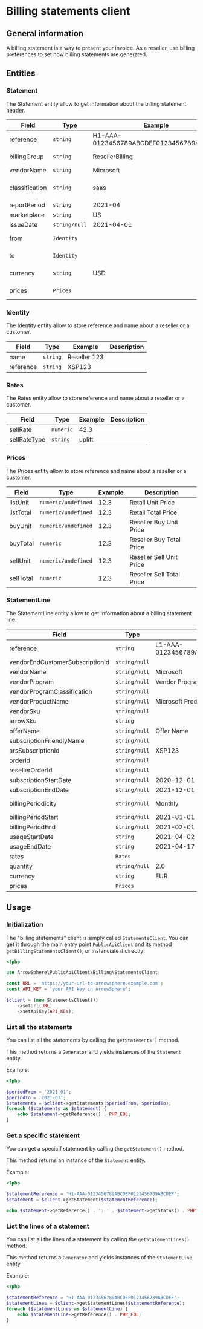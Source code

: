 # Billing statements client

## General information
A billing statement is a way to present your invoice. As a reseller,
use billing preferences to set how billing statements are generated.

## Entities

### Statement
The Statement entity allow to get information about the billing statement header.

| Field                           | Type              | Example                                 | Description                                      |
|---------------------------------|-------------------|-----------------------------------------|--------------------------------------------------|
| reference                       | ```string```      | H1-AAA-0123456789ABCDEF0123456789ABCDEF | Identifier of the statement                      |
| billingGroup                    | ```string```      | ResellerBilling                         | Billing group name                               |
| vendorName                      | ```string```      | Microsoft                               | Vendor name                                      |
| classification                  | ```string```      | saas                                    | End Customer Total Buy Price in vendor currency  |
| reportPeriod                    | ```string```      | 2021-04                                 | Report Period                                    |
| marketplace                     | ```string```      | US                                      | Country code                                     |
| issueDate                       | ```string/null``` | 2021-04-01                              | Date of the issue                                |
| from                            | ```Identity```    |                                         | Identity of the reseller                         |
| to                              | ```Identity```    |                                         | Identities of customers                          |
| currency                        | ```string```      | USD                                     | Country Currency                                 |
| prices                          | ```Prices```      |                                         | Prices for reseller/customer                     |

### Identity
The Identity entity allow to store reference and name about a reseller or a customer.

| Field          | Type         | Example      | Description |
|----------------|--------------|--------------|-------------|
| name           | ```string``` | Reseller 123 |             |
| reference      | ```string``` | XSP123       |             |

### Rates
The Rates entity allow to store reference and name about a reseller or a customer.

| Field          | Type         | Example      | Description |
|----------------|--------------|--------------|-------------|
| sellRate       | ```numeric```| 42.3         |             |
| sellRateType   | ```string``` | uplift       |             |

### Prices
The Prices entity allow to store reference and name about a reseller or a customer.

| Field          | Type                    | Example      | Description               |
|----------------|-------------------------|--------------|---------------------------|
| listUnit       | ```numeric/undefined``` | 12.3         | Retail Unit Price         |
| listTotal      | ```numeric/undefined``` | 12.3         | Retail Total Price        |
| buyUnit        | ```numeric/undefined``` | 12.3         | Reseller Buy Unit Price   |
| buyTotal       | ```numeric```           | 12.3         | Reseller Buy Total Price  |
| sellUnit       | ```numeric/undefined``` | 12.3         | Reseller Sell Unit Price  |
| sellTotal      | ```numeric```           | 12.3         | Reseller Sell Total Price |

### StatementLine
The StatementLine entity allow to get information about a billing statement line.

| Field                           | Type              | Example                                 | Description                                      |
|---------------------------------|-------------------|-----------------------------------------|--------------------------------------------------|
| reference                       | ```string```      | L1-AAA-0123456789ABCDEF0123456789ABCDEF |                                                  |
| vendorEndCustomerSubscriptionId | ```string/null``` |                                         |                                                  |
| vendorName                      | ```string/null``` | Microsoft                               |                                                  |
| vendorProgram                   | ```string/null``` | Vendor Program                          |                                                  |
| vendorProgramClassification     | ```string/null``` |                                         |                                                  |
| vendorProductName               | ```string/null``` | Microsoft Product                       |                                                  |
| vendorSku                       | ```string/null``` |                                         |                                                  |
| arrowSku                        | ```string```      |                                         |                                                  |
| offerName                       | ```string/null``` | Offer Name                              |                                                  |
| subscriptionFriendlyName        | ```string/null``` |                                         |                                                  |
| arsSubscriptionId               | ```string/null``` | XSP123                                  |                                                  |
| orderId                         | ```string/null``` |                                         |                                                  |
| resellerOrderId                 | ```string/null``` |                                         |                                                  |
| subscriptionStartDate           | ```string/null``` | 2020-12-01                              |                                                  |
| subscriptionEndDate             | ```string/null``` | 2021-12-01                              |                                                  |
| billingPeriodicity              | ```string/null``` | Monthly                                 | Monthly or Yearly                                |
| billingPeriodStart              | ```string/null``` | 2021-01-01                              |                                                  |
| billingPeriodEnd                | ```string/null``` | 2021-02-01                              |                                                  |
| usageStartDate                  | ```string```      | 2021-04-02                              |                                                  |
| usageEndDate                    | ```string```      | 2021-04-17                              |                                                  |
| rates                           | ```Rates```       |                                         |                                                  |
| quantity                        | ```string/null``` | 2.0                                     |                                                  |
| currency                        | ```string```      | EUR                                     |                                                  |
| prices                          | ```Prices```      |                                         |                                                  |

## Usage

### Initialization
The "billing statements" client is simply called ```StatementsClient```.
You can get it through the main entry point ```PublicApiClient``` and its method ```getBillingStatementsClient()```, or instanciate it directly:
```php
<?php

use ArrowSphere\PublicApiClient\Billing\StatementsClient;

const URL = 'https://your-url-to-arrowsphere.example.com';
const API_KEY = 'your API key in ArrowSphere';

$client = (new StatementsClient())
    ->setUrl(URL)
    ->setApiKey(API_KEY);

```

### List all the statements
You can list all the statements by calling the ```getStatements()``` method.

This method returns a ```Generator``` and yields instances of the ```Statement``` entity.

Example:
```php
<?php

$periodFrom = '2021-01';
$periodTo = '2021-03';
$statements = $client->getStatements($periodFrom, $periodTo);
foreach ($statements as $statement) {
    echo $statement->getReference() . PHP_EOL;
}
```

### Get a specific statement
You can get a specicif statement by calling the ```getStatement()``` method.

This method returns an instance of the ```Statement``` entity.

Example:

```php
<?php

$statementReference = 'H1-AAA-0123456789ABCDEF0123456789ABCDEF';
$statement = $client->getStatement($statementReference);

echo $statement->getReference() . ': ' . $statement->getStatus() . PHP_EOL;
```

### List the lines of a statement
You can list all the lines of a statement by calling the ```getStatementLines()``` method.

This method returns a ```Generator``` and yields instances of the ```StatementLine``` entity.

Example:
```php
<?php

$statementReference = 'H1-AAA-0123456789ABCDEF0123456789ABCDEF';
$statementLines = $client->getStatementLines($statementReference);
foreach ($statementLines as $statementLine) {
    echo $statementLine->getReference() . PHP_EOL;
}
```
